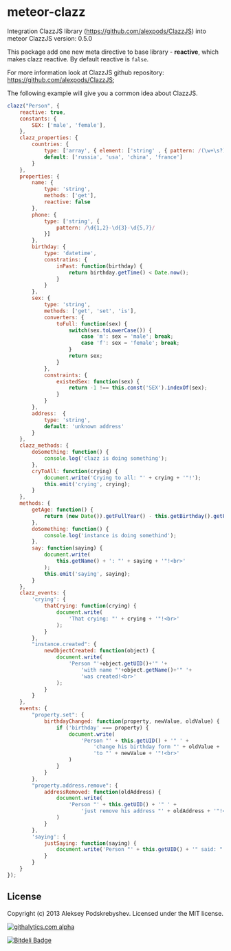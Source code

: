 meteor-clazz
============

Integration ClazzJS library (https://github.com/alexpods/ClazzJS) into meteor
ClazzJS version: 0.5.0

This package add one new meta directive to base library - **reactive**, which makes clazz reactive.
By default reactive is `false`.

For more information look at ClazzJS github repository: https://github.com/alexpods/ClazzJS;

The following example will give you a common idea about ClazzJS.
```js
clazz("Person", {
    reactive: true,
    constants: {
        SEX: ['male', 'female'],
    },
    clazz_properties: {
        countries: {
            type: ['array', { element: ['string' , { pattern: /(\w+\s?)+/ }] }],
            default: ['russia', 'usa', 'china', 'france']
        }
    },
    properties: {
        name: {
            type: 'string',
            methods: ['get'],
            reactive: false
        },
        phone: {
            type: ['string', {
                pattern: /\d{1,2}-\d{3}-\d{5,7}/
            }]
        },
        birthday: {
            type: 'datetime',
            constratins: {
                inPast: function(birthday) {
                    return birthday.getTime() < Date.now();
                }
            }
        },
        sex: {
            type: 'string',
            methods: ['get', 'set', 'is'],
            converters: {
                toFull: function(sex) {
                    switch(sex.toLowerCase()) {
                        case 'm': sex = 'male'; break;
                        case 'f': sex = 'female'; break;
                    }
                    return sex;
                }
            },
            constraints: {
                existedSex: function(sex) {
                    return -1 !== this.const('SEX').indexOf(sex);
                }
            }
        },
        address:  {
            type: 'string', 
            default: 'unknown address'
        }
    },
    clazz_methods: {
        doSomething: function() {
            console.log('clazz is doing something');
        },
        cryToAll: function(crying) {
            document.write('Crying to all: "' + crying + '"!');
            this.emit('crying', crying);
        }
    },
    methods: {
        getAge: function() {
            return (new Date()).getFullYear() - this.getBirthday().getFullYear();
        },
        doSomething: function() {
            console.log('instance is doing somethind');
        },
        say: function(saying) {
            document.write(
                this.getName() + ': "' + saying + '"!<br>'
            );
            this.emit('saying', saying);
        }
    },
    clazz_events: {
        'crying': {
            thatCrying: function(crying) {
                document.write(
                    'That crying: "' + crying + '"!<br>'
                );
            }
        },
        "instance.created": {
            newObjectCreated: function(object) {
                document.write(
                    'Person "'+object.getUID()+'" '+
                        'with name "'+object.getName()+'" '+
                        'was created!<br>'
                );
            }
        }
    },
    events: {
        "property.set": {
            birthdayChanged: function(property, newValue, oldValue) {
                if ('birthday' === property) {
                    document.write(
                        'Person "' + this.getUID() + '" ' +
                            'change his birthday form "' + oldValue + '" ' +
                            'to "' + newValue + '"!<br>'
                    )
                }
            }
        },
        "property.address.remove": {
            addressRemoved: function(oldAddress) {
                document.write(
                    'Person "' + this.getUID() + '" ' +
                        'just remove his address "' + oldAddress + '"!<br>'
                )
            }
        },
        'saying': {
            justSaying: function(saying) {
                document.write('Person "' + this.getUID() + '" said: "' + saying + '"!<br>');
            }
        }
    }
});
```

License
-------
Copyright (c) 2013 Aleksey Podskrebyshev. Licensed under the MIT license.

[![githalytics.com alpha](https://cruel-carlota.pagodabox.com/7bdb09047f9249ae4ae8a85824644b28 "githalytics.com")](http://githalytics.com/alexpods/meteor-clazz)

[![Bitdeli Badge](https://d2weczhvl823v0.cloudfront.net/alexpods/meteor-clazz/trend.png)](https://bitdeli.com/free "Bitdeli Badge")

